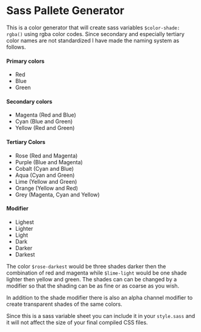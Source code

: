 <h1 class="big">Sass Pallete Generator</h1>

This is a color generator that will create sass variables `$color-shade: rgba()` using rgba color codes. Since secondary and especially tertiary color names are not standardized I have made the naming system as follows.

#### Primary colors

* Red
* Blue
* Green

#### Secondary colors

* Magenta (Red and Blue)
* Cyan (Blue and Green)
* Yellow (Red and Green)

#### Tertiary Colors

* Rose (Red and Magenta)
* Purple (Blue and Magenta)
* Cobalt (Cyan and Blue)
* Aqua (Cyan and Green)
* Lime (Yellow and Green)
* Orange (Yellow and Red)
* Grey (Magenta, Cyan and Yellow)

#### Modifier

* Lighest
* Lighter
* Light
* Dark
* Darker
* Darkest

The color `$rose-darkest` would be three shades darker then the combination of red and magenta while `$lime-light` would be one shade lighter then yellow and green. The shades can can be changed by a modifier so that the shading can be as fine or as coarse as you wish. 

In addition to the shade modifier there is also an alpha channel modifier to create transparent shades of the same colors.

Since this is a sass variable sheet you can include it in your `style.sass` and it will not affect the size of your final compiled CSS files.
